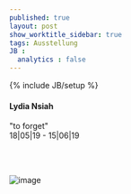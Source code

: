```yaml
---
published: true
layout: post
show_worktitle_sidebar: true
tags: Ausstellung
JB :
  analytics : false
---
```


{% include JB/setup %}



<p>
<h4>Lydia Nsiah</h4>
"to forget"<br />
18|05|19 - 15|06|19

<br /><br />
</p><p>
<img src="{{ site.url }}/images/lydia.jpg" alt="image">
</p>
